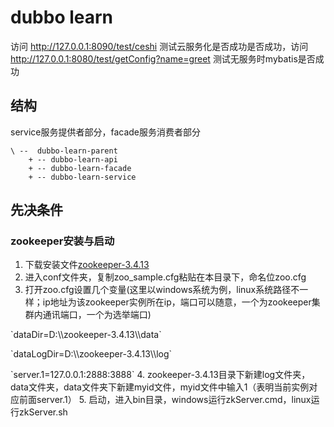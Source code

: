 # dubbo learn

访问 http://127.0.0.1:8090/test/ceshi 测试云服务化是否成功是否成功，访问 http://127.0.0.1:8080/test/getConfig?name=greet 测试无服务时mybatis是否成功

## 结构
service服务提供者部分，facade服务消费者部分 

```
\ --  dubbo-learn-parent
    + -- dubbo-learn-api   
    + -- dubbo-learn-facade
    + -- dubbo-learn-service
```

## 先决条件
### zookeeper安装与启动 
1. 下载安装文件[zookeeper-3.4.13](https://github.com/Uetty/dubbo-learn-parent/tree/attach/zookeeper)
2. 进入conf文件夹，复制zoo_sample.cfg粘贴在本目录下，命名位zoo.cfg
3. 打开zoo.cfg设置几个变量(这里以windows系统为例，linux系统路径不一样；ip地址为该zookeeper实例所在ip，端口可以随意，一个为zookeeper集群内通讯端口，一个为选举端口) 
<p>`dataDir=D:\\zookeeper-3.4.13\\data`  
<p>`dataLogDir=D:\\zookeeper-3.4.13\\log` 
<p>`server.1=127.0.0.1:2888:3888` 
4. zookeeper-3.4.13目录下新建log文件夹，data文件夹，data文件夹下新建myid文件，myid文件中输入1（表明当前实例对应前面server.1）
5. 启动，进入bin目录，windows运行zkServer.cmd，linux运行zkServer.sh

